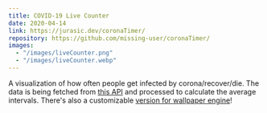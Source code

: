 ```yaml
---
title: COVID-19 Live Counter
date: 2020-04-14
link: https://jurasic.dev/coronaTimer/
repository: https://github.com/missing-user/coronaTimer/
images:
  - "/images/liveCounter.png"
  - "/images/liveCounter.webp"
---
```


A visualization of how often people get infected by corona/recover/die. The data is being fetched from [this API](https://corona.lmao.ninja/) and processed to calculate the average intervals. There's also a customizable [version for wallpaper engine](https://steamcommunity.com/sharedfiles/filedetails/?id=2062803896)!
